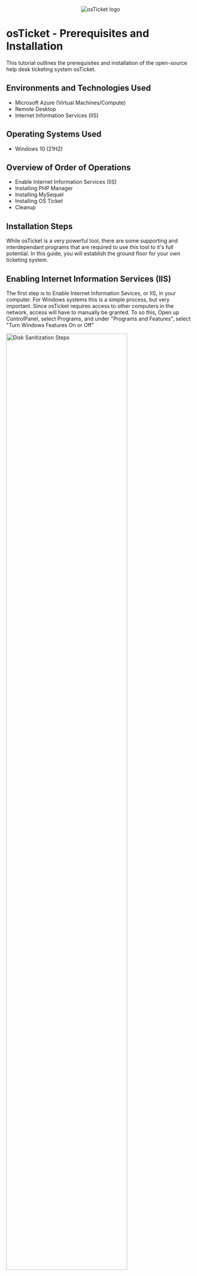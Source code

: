 <p align="center">
<img src="https://i.imgur.com/Clzj7Xs.png" alt="osTicket logo"/>
</p>

<h1>osTicket - Prerequisites and Installation</h1>
This tutorial outlines the prerequisites and installation of the open-source help desk ticketing system osTicket.<br />


<h2>Environments and Technologies Used</h2>

- Microsoft Azure (Virtual Machines/Compute)
- Remote Desktop
- Internet Information Services (IIS)

<h2>Operating Systems Used </h2>

- Windows 10</b> (21H2)

<h2>Overview of Order of Operations</h2>

- Enable Internet Information Services (IIS)
- Installing PHP Manager 
- Installing MySequel
- Installing OS Ticket
- Cleanup

<h2>Installation Steps</h2>

<p>
  While osTicket is a very powerful tool, there are some supporting and interdependant programs that are required to use this tool to it's full potential. In this guide, you will establish the ground floor for your own ticketing system.

<h2>Enabling Internet Information Services (IIS) </h2>

  The first step is to Enable Internet Information Sevices, or IIS, in your computer. For Windows systems this is a simple process, but very important. Since osTicket requires access to other computers in the network, access will have to manually be granted. To so this, Open up ControlPanel, select Programs, and under "Programs and Features", select "Turn Windows Features On or Off"
</p>
<p>
<img src="https://i.imgur.com/9WCNWgZ.jpeg" height="80%" width="80%" alt="Disk Sanitization Steps"/>
</p>
<p>
Scroll down the list until you find "Internet Information Services". Click the box, so that it is filled with a black square. THen expand the dropdown menu to show "World Wide Web Services". 
</p>
<p>
  <img src="https://i.imgur.com/o3pXTDg.jpeg" height="40%" width="40%" alt="Disk Sanitization Steps"/>
</p>
<p>
  Expand this dropdown menu, and select "Application Development Features". THis will open up another dropdown meanu. Make sure the entry "CGI" is selected, before returning to the "World Wide Web Services". 
</p>
<p>
   <img src="https://i.imgur.com/3u8BaL4.jpeg" height="40%" width="40%" alt="Disk Sanitization Steps"/>
</p>
<p>
  From there select "Common HTTP Features". Make sure all entries are selected. Click "OK" to finalize your changes. THis will prompt Windows to install the apropriate web services on your computer. This process is automatic, and will take a couple minutes to complete.
</p>
<br />

<h2>Installing PHP Manager</h2>

<p>
Ther are a few programs that osTicket currelntly requires to function properly. The process is very simple, and straightforward. 

  The first files you will want to download are the <a href="https://drive.google.com/file/d/1RHsNd4eWIOwaNpj3JW4vzzmzNUH86wY_/view?usp=share_link">PHP manager for IIS</a>, and the <a href="https://drive.google.com/file/d/1tIK9GZBKj1JyUP87eewxgdNqn9pZmVmY/view?usp=share_link">Rewrite Module </a>. After downloading these files, run and install them. An installation wizard will guide you through the process.

The nest step is the creation of a folder for files to be placed in a little later. In the root directiory, creat a folder. The address should look like this [C:\PHP] This will be the target for the next file. Download <a href="https://drive.google.com/file/d/1snNMtLdCOpMtkCyD4mvl9yOOmvVIp9fP/view?usp=share_link">PHP 7.3.8</a>. Unzip, and extract the files; placing them in the folder [C:\PHP] that you just created.Windows may throw up some errors, or warnings, but keep the files, and proceed with the extraction.
</p>
<p>
  <img src="https://i.imgur.com/1RWr8LP.png" height="40%" width="40%" alt="Disk Sanitization Steps"/><img src="https://i.imgur.com/l8dZXTv.png" height="40%" width="40%" alt="Disk Sanitization Steps"/>
</p>
<p>
  One final download will finish preparing the PHP groundwork for osTicket. This <a href="https://drive.google.com/file/d/1s1OsGF3-ioO0_9LYizPRiVuIkb3lFJgH/view?usp=share_link">C++ Distributable file</a> is very important. Run and install the program.
</p>
<br />

<h2>Installing MySequel Server</h2>
<p>
The next prerequisite step is to install and configure a program called <a href="https://drive.google.com/file/d/1_OWh9p7VQLcrB0q_V7qT8yHl0xo5gv7z/view?usp=share_link">"MySQL"</a> Download and install this program from the link. In most cases the "Typical" Installation option is adequate. Once the Installation Wizard is complete, launch mySQL. Usinga standard configuration, set up your credentials.

The nest step will be to open IIS as an administrator. You can locate this program by searcing for it in the start menu
</p>
<p>
  <img src="https://i.imgur.com/7CxD87e.jpeg" height="50%" width="50%" alt="Disk Sanitization Steps"/>
</p>
<p>
  To register MySQL in a way that the computer can use, you will utilize the PHP manager that you installed earlier. From the IIS menu, select and open the PHP Manager.
</p>
<p>
   <img src="https://i.imgur.com/lpY3Hfa.jpeg" height="50%" width="50%" alt="Disk Sanitization Steps"/>
</p>
<p>
Once open, you will see an optioon to register a new PHP version. Open this and select the PHP in your [C:\PHP] folder.
</p>
<p>
  <img src="https://i.imgur.com/XMUDSwg.jpeg" height="50%" width="50%" alt="Disk Sanitization Steps"/><img src="https://i.imgur.com/J9NRjbp.jpeg" height="50%" width="50%" alt="Disk Sanitization Steps"/>
</p>
<br />

<h2>Installing OS Ticket</h2>
<p>
  Now that most of the prerequiste work has been done, you are now ready to install osTicket. <a href="https://drive.google.com/file/d/1VeVXKlzHDRjeaVUL99ptq7qYbrbXdFxJ/view?usp=drive_link">Download</a> the compressed folder, and open it. Locate the "Upload" folder. Copy this folder, and paste it into [c:\inetpub\wwwroot]. Within the target folder, rename "Upload" as "osTicket".

NExt, Open IIS, and navigate to "osTicket Home" by using the dropdown menues on the left hand side of the screen. You should see it cascade as sites -> Default -> osTicket
</p>
<p>
  <img src="https://i.imgur.com/Opqv3Mu.jpeg" height="50%" width="50%" alt="Disk Sanitization Steps"/>
</p>
<p>
  Select and open PHP Manager. Then click on "Enable or Disable Extensions" under "PHP Extensions" 
</p>
<p>
  <img src="https://i.imgur.com/RZTLk8g.jpeg" height="50%" width="50%" alt="Disk Sanitization Steps"/><img src="https://i.imgur.com/iP7V1LT.jpeg" height="50%" width="50%" alt="Disk Sanitization Steps"/>
</p>
<p>
  Go through the list of extensions and enable the following extensions:
 -php_imap.dll
 -php_intl.dll
 -php_opcache.dll

  Once these extensions are enabled, return to the osTicket Home page on IIS, and open the link labled “Browse *:80” THis will bring up the landing page for the osTicket installer. 
</p>
<p>
  <img src="https://i.imgur.com/ZP8LHC5.jpeg" height="50%" width="50%" alt="Disk Sanitization Steps"/><img src="https://i.imgur.com/i33hNb9.jpeg" height="50%" width="50%" alt="Disk Sanitization Steps"/>
</p>
<p>
  Before you contionue with instalation there is one last detail that has to be taken care of. Open [C:\inetpub\wwwroot\osTicket\include], and rename "ost-sampleconfig.php" as "ost-config.php". you will need to temporarily open this file so that it can be edited by the installer. Right click on the file, slelect properties, and navigate to "security", then click on "Advanced". Click the button that says "Disable Inheritance", then confirm the removal when the pop-up window asks for confirmation.
</p>
<p>
  <img src="https://i.imgur.com/H3j5KKm.jpeg" height="50%" width="50%" alt="Disk Sanitization Steps"/><img src="https://i.imgur.com/2nRTh28.jpeg" height="50%" width="50%" alt="Disk Sanitization Steps"/>
</p>
<p>
  While still in the advanced settings, click "Add". A window will pop up. Click on "Service Personel to open another window. In the large box, type "Everyone", click "ok", and then select "Full control". Apply these changes and hit OK, apply, Ok, to close the windows opened while changing this file. 

  You are finally in the last leg! There are only a couple more steps to take!

  Click on "Continue" on the osTicket Installation landing page.
</p>
<p>
  <img src="https://i.imgur.com/kBdHIlP.jpeg" height="50%" width="50%" alt="Disk Sanitization Steps"/>
</p>
<p>
  There is one last prerequisite program that must be installled at this point. <a href="https://docs.google.com/document/d/1WovrX2DaS9xkfaSr4LXyB4YnnWpXIgPCMMbbfgHmGVw/edit">HeidiSQL</a> is a database creation, and management program that will allow you to take advantage of all the capabilities that osTicket can offer, by acting as a bridge bwtween MySQL, and osTicket. Install and run the program.

  Once inside the program, click the "New" button, and enter the same username and password that you used when setting up MySQL. 
</p>
<p>
  <img src="https://i.imgur.com/wblxf0D.jpeg" height="50%" width="50%" alt="Disk Sanitization Steps"/>
</p>
<p>
  This will open a session in MySQL, an will allow you to create a database that osTicket can use. once inside, Right-click on "Unnamed" to generate a cascade menu. Select "Create New", and then select "Database". I reccomend you name your new Database "osTicket", to avoid confussion.
</p>
<p>
  <img src="https://i.imgur.com/nNClUvY.jpeg" height="50%" width="50%" alt="Disk Sanitization Steps"/>
</p>
<p>
  Now that this database is created, enter the information into the osTicket landing page, with the name of the database, your MySQL username and Password. Double check that you have all of the fields entered correctly, and hit the "Install Now" Button at the bottom of the page.
</p>
<br />

<h2> Cleanup</h2>
<p>
  Before we conclude, there are a couple housekeeping things that you should do.
  Fisrt open [C:\inetpub\wwwroot\osTicket\], and delete the folder named "setup"
  and secondly, Reinstate security protocals on [C:\inetpub\wwwroot\osTicket\include\ost-config.php], by changing "Full control" to "Read only" in the advanced security options.
</p>
<br />

<h2>  Congratulations! You have installed osTicket on your computer! </h2>
